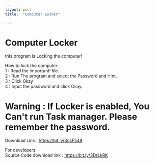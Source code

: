 ```yaml
---
layout: post
title:  "Computer Locker"

---
```


# Computer Locker  

this program is Locking the computer!  

How to lock the computer:  
1 : Read the Important! file.  
2 : Run The program and select the Password and Hint.  
3 : Click Okay  
4 : Input the password and click Okay.  

# Warning : If Locker is enabled, You Can't run Task manager. Please remember the password.  



Download Link : https://bit.ly/3csF548  

For developers    
Source Code download link : https://bit.ly/3DrLkRK   
